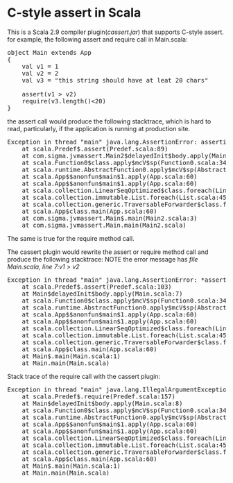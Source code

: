 C-style assert in Scala
=======================
This is a Scala 2.9 compiler plugin(*cassert.jar*) that supports C-style assert.
for example, the following assert and require call in Main.scala:
<pre>
object Main extends App 
{
    val v1 = 1
    val v2 = 2
    val v3 = "this string should have at leat 20 chars"
	        
    assert(v1 > v2)
    require(v3.length()<20)
}			    
</pre>

the assert call would produce the following stacktrace, which is hard to read, particularly, if the application 
is running at production site.


<pre>Exception in thread "main" java.lang.AssertionError: assertion failed
	at scala.Predef$.assert(Predef.scala:89)
	at com.sigma.jvmassert.Main2$delayedInit$body.apply(Main2.scala:9)
	at scala.Function0$class.apply$mcV$sp(Function0.scala:34)
	at scala.runtime.AbstractFunction0.apply$mcV$sp(AbstractFunction0.scala:12)
	at scala.App$$anonfun$main$1.apply(App.scala:60)
	at scala.App$$anonfun$main$1.apply(App.scala:60)
	at scala.collection.LinearSeqOptimized$class.foreach(LinearSeqOptimized.scala:59)
	at scala.collection.immutable.List.foreach(List.scala:45)
	at scala.collection.generic.TraversableForwarder$class.foreach(TraversableForwarder.scala:30)
	at scala.App$class.main(App.scala:60)
	at com.sigma.jvmassert.Main$.main(Main2.scala:3)
	at com.sigma.jvmassert.Main.main(Main2.scala)
</pre>

The same is true for the require method call.

The cassert plugin would rewrite the assert or require method call and produce the following stacktrace:
NOTE the error message has *file Main.scala, line 7:v1 > v2*

<pre>
Exception in thread "main" java.lang.AssertionError: *assertion failed: file Main.scala, line 7:v1 > v2)*
	at scala.Predef$.assert(Predef.scala:103)
	at Main$delayedInit$body.apply(Main.scala:7)
	at scala.Function0$class.apply$mcV$sp(Function0.scala:34)
	at scala.runtime.AbstractFunction0.apply$mcV$sp(AbstractFunction0.scala:12)
	at scala.App$$anonfun$main$1.apply(App.scala:60)
	at scala.App$$anonfun$main$1.apply(App.scala:60)
	at scala.collection.LinearSeqOptimized$class.foreach(LinearSeqOptimized.scala:59)
	at scala.collection.immutable.List.foreach(List.scala:45)
	at scala.collection.generic.TraversableForwarder$class.foreach(TraversableForwarder.scala:30)
	at scala.App$class.main(App.scala:60)
	at Main$.main(Main.scala:1)
	at Main.main(Main.scala)
</pre>
	
Stack trace of the require call with the cassert plugin:

<pre>Exception in thread "main" java.lang.IllegalArgumentException: requirement failed: <bold>file Main.scala, line 8:v3.length()<20)</bold>
	at scala.Predef$.require(Predef.scala:157)
	at Main$delayedInit$body.apply(Main.scala:8)
	at scala.Function0$class.apply$mcV$sp(Function0.scala:34)
	at scala.runtime.AbstractFunction0.apply$mcV$sp(AbstractFunction0.scala:12)
	at scala.App$$anonfun$main$1.apply(App.scala:60)
	at scala.App$$anonfun$main$1.apply(App.scala:60)
	at scala.collection.LinearSeqOptimized$class.foreach(LinearSeqOptimized.scala:59)
	at scala.collection.immutable.List.foreach(List.scala:45)
	at scala.collection.generic.TraversableForwarder$class.foreach(TraversableForwarder.scala:30)
	at scala.App$class.main(App.scala:60)
	at Main$.main(Main.scala:1)
	at Main.main(Main.scala)	
</pre>
		